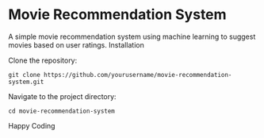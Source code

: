 # Movie Recommendation System

A simple movie recommendation system using machine learning to suggest movies based on user ratings.
Installation

Clone the repository:

    git clone https://github.com/yourusername/movie-recommendation-system.git

Navigate to the project directory:

    cd movie-recommendation-system



Happy Coding
